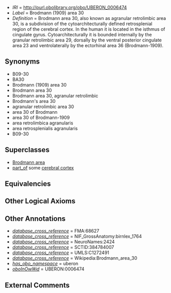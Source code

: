  * *IRI* = http://purl.obolibrary.org/obo/UBERON_0006474
 * *Label* = Brodmann (1909) area 30
 * *Definition* = Brodmann area 30, also known as agranular retrolimbic area 30, is a subdivision of the cytoarchitecturally defined retrosplenial region of the cerebral cortex. In the human it is located in the isthmus of cingulate gyrus. Cytoarchitecturally it is bounded internally by the granular retrolimbic area 29, dorsally by the ventral posterior cingulate area 23 and ventrolaterally by the ectorhinal area 36 (Brodmann-1909).

## Synonyms

 * B09-30
 * BA30
 * Brodmann (1909) area 30
 * Brodmann area 30
 * Brodmann area 30, agranular retrolimbic
 * Brodmann's area 30
 * agranular retrolimbic area 30
 * area 30 of Brodmann
 * area 30 of Brodmann-1909
 * area retrolimbica agranularis
 * area retrosplenialis agranularis
 * B09-30

## Superclasses

 * [Brodmann area](../../UBERON/29/UBERON_0013529.md)
 * [part_of](../../BFO/50/BFO_0000050.md) some [cerebral cortex](../../UBERON/56/UBERON_0000956.md)

## Equivalencies


## Other Logical Axioms


## Other Annotations

 * *[database_cross_reference](../../ef/oboInOwl#hasDbXref.md)* = FMA:68627
 * *[database_cross_reference](../../ef/oboInOwl#hasDbXref.md)* = NIF_GrossAnatomy:birnlex_1764
 * *[database_cross_reference](../../ef/oboInOwl#hasDbXref.md)* = NeuroNames:2424
 * *[database_cross_reference](../../ef/oboInOwl#hasDbXref.md)* = SCTID:384784007
 * *[database_cross_reference](../../ef/oboInOwl#hasDbXref.md)* = UMLS:C1272491
 * *[database_cross_reference](../../ef/oboInOwl#hasDbXref.md)* = Wikipedia:Brodmann_area_30
 * *[has_obo_namespace](../../ce/oboInOwl#hasOBONamespace.md)* = uberon
 * *[oboInOwl#id](../../id/oboInOwl#id.md)* = UBERON:0006474

## External Comments


